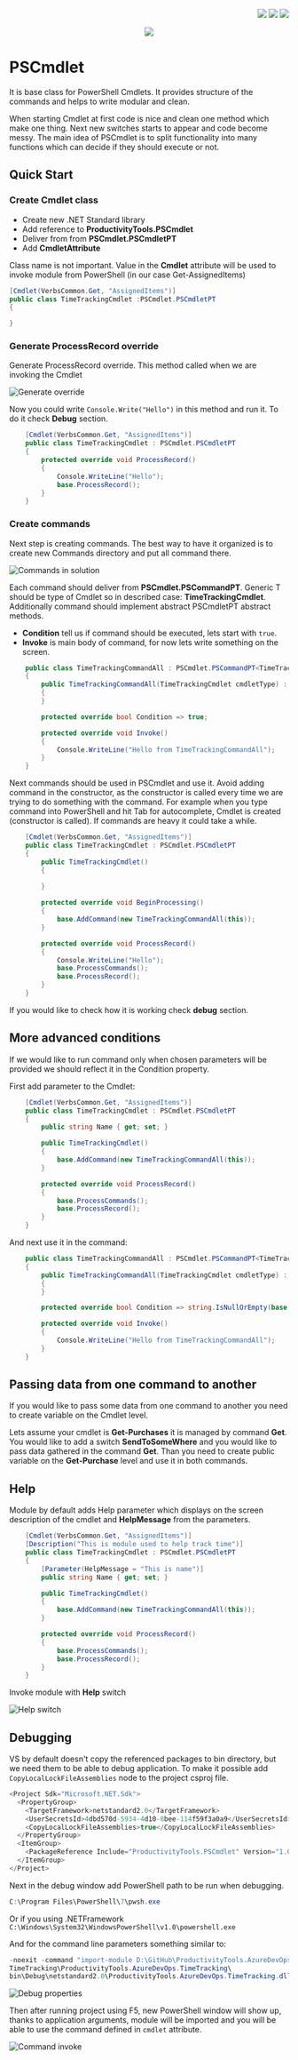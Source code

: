 <!--Category:C#,PowerShell--> 
 <p align="right">
    <a href="https://www.nuget.org/packages/ProductivityTools.PSCmdlet/"><img src="Images/Header/Nuget_border_40px.png" /></a>
    <a href="http://productivitytools.tech/pscmdlet/"><img src="Images/Header/ProductivityTools_green_40px_2.png" /><a> 
    <a href="https://www.github.com/pwujczyk/ProductivityTools.PSCmdlet"><img src="Images/Header/Github_border_40px.png" /></a>
</p>
<p align="center">
    <a href="http://http://productivitytools.tech/">
        <img src="Images/Header/LogoTitle_green_500px.png" />
    </a>
</p>

# PSCmdlet

It is base class for PowerShell Cmdlets. It provides structure of the commands and helps to write modular and clean.
<!--more-->

When starting Cmdlet at first code is nice and clean one method which make one thing. Next new switches starts to appear and code become messy. The main idea of PSCmdlet is to split functionality into many functions which can decide if they should execute or not.


## Quick Start

### Create Cmdlet class

 - Create new .NET Standard library
 - Add reference to **ProductivityTools.PSCmdlet**
 - Deliver from from **PSCmdlet.PSCmdletPT**
 - Add **CmdletAttribute**

 Class name is not important. Value in the **Cmdlet** attribute will be used to invoke module from PowerShell (in our case Get-AssignedItems)

````c#
[Cmdlet(VerbsCommon.Get, "AssignedItems")]
public class TimeTrackingCmdlet :PSCmdlet.PSCmdletPT
{

}
````

### Generate ProcessRecord override

Generate ProcessRecord override. This method called when we are invoking the Cmdlet

<!--og-image-->
![Generate override](Images/GenerateOverrides.png) 

Now you could write ``Console.Write("Hello")`` in this method and run it. To do it check **Debug** section.
 
```c#
    [Cmdlet(VerbsCommon.Get, "AssignedItems")]
    public class TimeTrackingCmdlet : PSCmdlet.PSCmdletPT
    {
        protected override void ProcessRecord()
        {
            Console.WriteLine("Hello");
            base.ProcessRecord();
        }
    }
```

### Create commands

Next step is creating commands. The best way to have it organized is to create new Commands directory and put all command there. 

![Commands in solution](Images/CommandsInSolution.png)

Each command should deliver from **PSCmdlet.PSCommandPT<T>**. Generic T should be type of Cmdlet so in described case: **TimeTrackingCmdlet**. Additionally command should implement abstract PSCmdletPT abstract methods.

- **Condition** tell us if command should be executed, lets start with ``true``. 
- **Invoke** is main body of command, for now lets write something on the screen.

```c#
    public class TimeTrackingCommandAll : PSCmdlet.PSCommandPT<TimeTrackingCmdlet>
    {
        public TimeTrackingCommandAll(TimeTrackingCmdlet cmdletType) : base(cmdletType)
        {
        }

        protected override bool Condition => true;

        protected override void Invoke()
        {
            Console.WriteLine("Hello from TimeTrackingCommandAll");
        }
    }
 ```

 Next commands should be used in PSCmdlet and use it. Avoid adding command in the constructor, as the constructor is called every time we are trying to do something with the command. For example when you type command into PowerShell and hit Tab for autocomplete, Cmdlet is created (constructor is called). If commands are heavy it could take a while.

```c#
    [Cmdlet(VerbsCommon.Get, "AssignedItems")]
    public class TimeTrackingCmdlet : PSCmdlet.PSCmdletPT
    {
        public TimeTrackingCmdlet()
        {
            
        }

        protected override void BeginProcessing()
        {
            base.AddCommand(new TimeTrackingCommandAll(this));
        }

        protected override void ProcessRecord()
        {
            Console.WriteLine("Hello");
            base.ProcessCommands();
            base.ProcessRecord();
        }
    }

```

If you would like to check how it is working check **debug** section.

## More advanced conditions
If we would like to run command only when chosen parameters will be provided we should reflect it in the Condition property.

First add parameter to the Cmdlet:

```c#
    [Cmdlet(VerbsCommon.Get, "AssignedItems")]
    public class TimeTrackingCmdlet : PSCmdlet.PSCmdletPT
    {
        public string Name { get; set; }

        public TimeTrackingCmdlet()
        {
            base.AddCommand(new TimeTrackingCommandAll(this));
        }

        protected override void ProcessRecord()
        {
            base.ProcessCommands();
            base.ProcessRecord();
        }
    }
```

And next use it in the command:

```c#
    public class TimeTrackingCommandAll : PSCmdlet.PSCommandPT<TimeTrackingCmdlet>
    {
        public TimeTrackingCommandAll(TimeTrackingCmdlet cmdletType) : base(cmdletType)
        {
        }

        protected override bool Condition => string.IsNullOrEmpty(base.Cmdlet.Name);

        protected override void Invoke()
        {
            Console.WriteLine("Hello from TimeTrackingCommandAll");
        }
    }
```
## Passing data from one command to another

If you would like to pass some data from one command to another you need to create variable on the Cmdlet level.

Lets assume your cmdlet is **Get-Purchases** it is managed by command **Get**. You would like to add a switch **SendToSomeWhere** and you would like to pass data gathered in the command **Get**. Than you need to create public variable on the **Get-Purchase** level and use it in both commands.

## Help
Module by default adds Help parameter which displays on the screen description of the cmdlet and **HelpMessage** from the parameters.

```c#
    [Cmdlet(VerbsCommon.Get, "AssignedItems")]
    [Description("This is module used to help track time")]
    public class TimeTrackingCmdlet : PSCmdlet.PSCmdletPT
    {
        [Parameter(HelpMessage = "This is name")]
        public string Name { get; set; }

        public TimeTrackingCmdlet()
        {
            base.AddCommand(new TimeTrackingCommandAll(this));
        }

        protected override void ProcessRecord()
        {
            base.ProcessCommands();
            base.ProcessRecord();
        }
    }
```

Invoke module with **Help** switch

![Help switch](Images/HelpMethod.png)



## Debugging

VS by default doesn't copy the referenced packages to bin directory, but we need them to be able to debug application. To make it possible add ``CopyLocalLockFileAssemblies`` node to the project csproj file.

```c#
<Project Sdk="Microsoft.NET.Sdk">
  <PropertyGroup>
    <TargetFramework>netstandard2.0</TargetFramework>
    <UserSecretsId>4dbd570d-5934-4d10-8bee-114f59f3a0a9</UserSecretsId>
    <CopyLocalLockFileAssemblies>true</CopyLocalLockFileAssemblies>
  </PropertyGroup>
  <ItemGroup>
    <PackageReference Include="ProductivityTools.PSCmdlet" Version="1.0.1" />
  </ItemGroup>
</Project>

```
Next in the debug window add PowerShell path to be run when debugging.

```c#
C:\Program Files\PowerShell\7\pwsh.exe
```
Or if you using .NETFramework ``C:\Windows\System32\WindowsPowerShell\v1.0\powershell.exe``

And for the command line parameters something similar to:

```c#
-noexit -command "import-module D:\GitHub\ProductivityTools.AzureDevOps.
TimeTracking\ProductivityTools.AzureDevOps.TimeTracking\
bin\Debug\netstandard2.0\ProductivityTools.AzureDevOps.TimeTracking.dll"
```

![Debug properties](Images/DebugProperties.png)



Then after running project using F5, new PowerShell window will show up, thanks to application arguments, module will be imported and you will be able to use the command defined in ``cmdlet`` attribute.

![Command invoke](Images/GetAssignedItemsFirst.png)